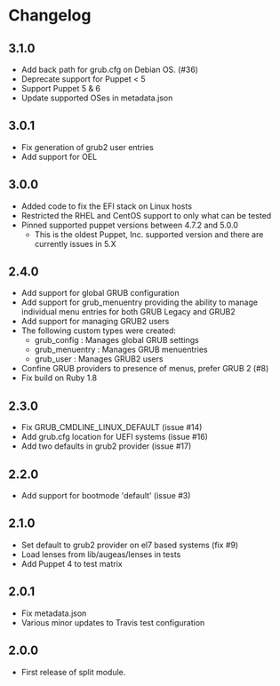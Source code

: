 # Changelog

## 3.1.0

- Add back path for grub.cfg on Debian OS. (#36)
- Deprecate support for Puppet < 5
- Support Puppet 5 & 6
- Update supported OSes in metadata.json

## 3.0.1
- Fix generation of grub2 user entries
- Add support for OEL

## 3.0.0

- Added code to fix the EFI stack on Linux hosts
- Restricted the RHEL and CentOS support to only what can be tested
- Pinned supported puppet versions between 4.7.2 and 5.0.0
  - This is the oldest Puppet, Inc. supported version and there are currently
    issues in 5.X

## 2.4.0

- Add support for global GRUB configuration
- Add support for grub_menuentry providing the ability to manage individual
  menu entries for both GRUB Legacy and GRUB2
- Add support for managing GRUB2 users
- The following custom types were created:
  * grub_config :  Manages global GRUB settings
  * grub_menuentry : Manages GRUB menuentries
  * grub_user : Manages GRUB2 users
- Confine GRUB providers to presence of menus, prefer GRUB 2 (#8)
- Fix build on Ruby 1.8

## 2.3.0

- Fix GRUB_CMDLINE_LINUX_DEFAULT (issue #14)
- Add grub.cfg location for UEFI systems (issue #16)
- Add two defaults in grub2 provider (issue #17)

## 2.2.0

- Add support for bootmode 'default' (issue #3)

## 2.1.0

- Set default to grub2 provider on el7 based systems (fix #9)
- Load lenses from lib/augeas/lenses in tests
- Add Puppet 4 to test matrix

## 2.0.1

- Fix metadata.json
- Various minor updates to Travis test configuration

## 2.0.0

- First release of split module.
